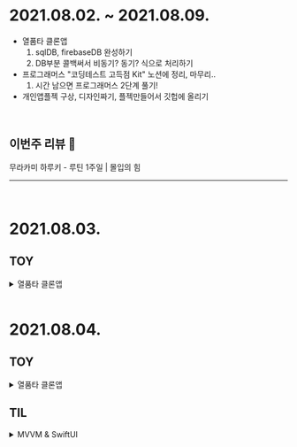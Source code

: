 # 2021.08.02. ~ 2021.08.09.
* 열품타 클론앱
    1. sqlDB, firebaseDB 완성하기
    2. DB부분 콜백써서 비동기? 동기? 식으로 처리하기
* 프로그래머스 "코딩테스트 고득점 Kit" 노션에 정리, 마무리..
    1. 시간 남으면 프로그래머스 2단계 풀기!
* 개인앱플젝 구상, 디자인짜기, 플젝만들어서 깃헙에 올리기
</br>

## 이번주 리뷰 :eyes:

무라카미 하루키 - 루틴 1주일 | 몰입의 힘

---

</br>

# 2021.08.03.
## TOY

<details>
<summary>열품타 클론앱</summary>
<div markdown="1">       

* SQLiteDataManager 부분.
* 로컬DB에 데이터 저장하기 CRUD중 delete 구현

</div>
</details>
</br>


# 2021.08.04.
## TOY

<details>
<summary>열품타 클론앱</summary>
<div markdown="1">       

* SQLiteDataManager 부분.
* 로컬DB에 데이터 저장하기 CRUD중 delete 구현

</div>
</details>

## TIL

<details>
<summary>MVVM & SwiftUI</summary>
<div markdown="1">       

// MVVM을 사용하여 SwiftUI로 이미지를 다운로드하기
https://www.youtube.com/watch?v=EhtK_H9LsYQ

</div>
</details>
</br>